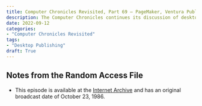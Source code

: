 ```yaml
---
title: Computer Chronicles Revisited, Part 69 — PageMaker, Ventura Publisher, and the DEST PC Scan Plus
description: The Computer Chronicles continues its discussion of desktop publishing.
date: 2022-09-12
categories:
- "Computer Chronicles Revisited"
tags:
- "Desktop Publishing"
draft: True
---
```


## Notes from the Random Access File

+ This episode is available at the [Internet Archive](https://archive.org/details/DesktopP1987) and has an original broadcast date of October 23, 1986.
